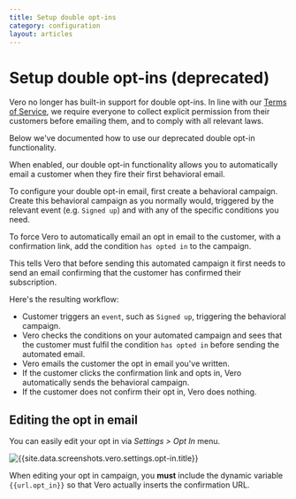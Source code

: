```yaml
---
title: Setup double opt-ins
category: configuration
layout: articles
---
```


# Setup double opt-ins (deprecated)
    
Vero no longer has built-in support for double opt-ins. In line with our [Terms of Service]({{site.data.links.terms-of-service}}), we require everyone to collect explicit permission from their customers before emailing them, and to comply with all relevant laws.

Below we've documented how to use our deprecated double opt-in functionality.

When enabled, our double opt-in functionality allows you to automatically email a customer when they fire their first behavioral email.

To configure your double opt-in email, first create a behavioral campaign. Create this behavioral campaign as you normally would, triggered by the relevant event (e.g. `Signed up`) and with any of the specific conditions you need.

To force Vero to automatically email an opt in email to the customer, with a confirmation link, add the condition `has opted in` to the campaign.

This tells Vero that before sending this automated campaign it first needs to send an email confirming that the customer has confirmed their subscription. 

Here's the resulting workflow:

- Customer triggers an `event`, such as `Signed up`, triggering the behavioral campaign.
- Vero checks the conditions on your automated campaign and sees that the customer must fulfil the condition `has opted in` before sending the automated email.
- Vero emails the customer the opt in email you've written. 
- If the customer clicks the confirmation link and opts in, Vero automatically sends the behavioral campaign. 
- If the customer does not confirm their opt in, Vero does nothing.

## Editing the opt in email

You can easily edit your opt in via *Settings > Opt In* menu.

![{{site.data.screenshots.vero.settings.opt-in.title}}]({{site.data.screenshots.vero.settings.opt-in.image}})

When editing your opt in campaign, you **must** include the dynamic variable `{{url.opt_in}}` so that Vero actually inserts the confirmation URL.
                
